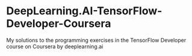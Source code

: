 # DeepLearning.AI-TensorFlow-Developer-Coursera
My solutions to the programming exercises in the TensorFlow Developer course on Coursera by deeplearning.ai
